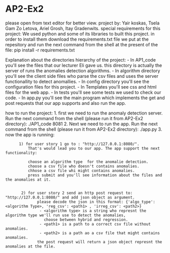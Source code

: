 # AP2-Ex2
please open from text editor for better view.
project by: Yair koskas, Tsela Gam Zo Letova, Ariel Grosh, Itay Gradenwits.
special requirements for this project: 
        We used python and some of its libraries to built this project. in order to install them download the requirements.txt file
        we put at the repesitory and run the next command from the shell at the present of the file:
        pip install -r requirements.txt
        
Explanation about the directories hierarchy of the project:
      - In AP1_code you'll see the files that our lecturer Eli gave us. this directory is actually the server of runs the anomalies detection algorithms.
      - In algorithm directory you'll see the client side files who parse the csv files and uses the server functionallity to detect anomallies.
      - In config directory you'll see the configuration files for this project.
      - In Templates you'll see css and html files for the web app.
      - In tests you'll see some tests we used to check our code.
      - In app.py you'll see the main program which implements the get and post requests that our app supports and also run the app.
    
how to run the project:
        1. first we need to run the anomaly detection server. Run the next command from the shell (please run it from AP2-Ex2 directory):
            ./AP1_code 8081
        2. Next we need to run the app. Run the next command from the shell (please run it from AP2-Ex2 directory):
            ./app.py
        3. now the app is running:
           
          1) for user story 1 go to : "http://127.0.0.1:8080/".
              That's would lead you to our app. The app support the next functionality:
              
              choose an algorithm type  for the anomalie detection.
              choose a csv file who doesn't contains anomalies.
              chhose a csv file whi might contains anomalies.
              press submit and you'll see information about the files and the anomalies at it.
           
           
           2) for user story 2 send an http post request to: "http://127.0.0.1:8080/" and add json object as argument.
                  please decode the json in this format: {'algo_type': <algorithm Type>, 'reg_csv': <path1> , 'irreg_csv': <path2>}
                   - <algorithm type> is a string who represnt the algorithm type we'll run use to detect the anomalies,
                     choose between hybrid and regression.
                   - <path1> is a path to a correct csv file without anomalies.
                   - <path2> is a path ao a csv file that might contains anomalies.
                  the post request will return a json object represnt the anomalies at the file.
                                    
                                    
                                       
                                       

